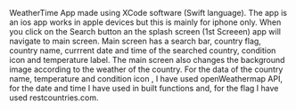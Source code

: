 WeatherTime App made using XCode software (Swift language).
The app is an ios app works in apple devices but this is mainly for iphone only.
When you click on the Search button an the splash screen (1st Screeen) app will navigate to main screen.
Main screen has a search bar, country flag, country name, currrent date and time of the searched country, condition icon and temperature label.
The main screen also changes the background image according to the weather of the country.
For the data of the country name, temperature and condition icon , I have used openWeathermap API,
 for the date and time I have used in built functions and,
 for the flag I have used restcountries.com.
